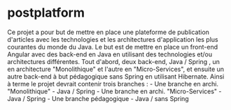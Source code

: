 # postplatform

Ce projet a pour but de mettre en place une plateforme de publication d'articles avec les technologies et les architectures d'application  les plus courantes du monde du Java. 
Le but est de mettre en place un front-end Angular avec des back-end en Java en utilisant des technologies et/ou architectures différentes. 
Tout d'abord, deux back-end, Java / Spring , un en architecture "Monolithique" et l'autre en "Micro-Services", et ensuite un autre back-end à but pédagogique sans Spring en utilisant Hibernate.
Ainsi à terme le projet devrait contenir trois branches :
    - Une branche en archi. "Monolithique"     - Java / Spring
    - Une branche en archi. "Micro-Services"   - Java / Spring
    - Une branche pédagogique - Java / sans Spring 
    

